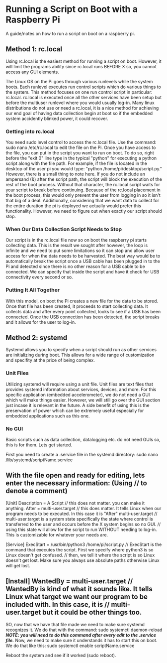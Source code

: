 # Running a Script on Boot with a Raspberry Pi #
A guide/notes on how to run a script on boot on a raspberry pi.

## Method 1: rc.local ##
Using rc.local is the easiest method for running a script on boot. However, it will limit the programs ability since rc.local runs BEFORE X
so, you cannot access any GUI elements.

The Linux OS on the Pi goes through various runlevels while the system boots. Each runlevel executes run control scripts which do various things to the system.
This method focuses on one run control script in particular: rc.local. rc.local is executed once all the other services have been setup but before the multiuser runlevel
where you would usually log-in. Many linux distributions do not use or need a rc.local, it is a nice method for achieving our end goal of having data collection begin at
boot so if the embedded system accidently blinked power, it could recover.

### Getting into rc.local ###
You need sudo level control to access the rc.local file. Use the command: sudo nano /etc/rc.local to edit the file on the Pi. Once you have access to the file,
you can put in the script you want to run on boot. To do so, right before the "exit 0" line type in the typical "python" for executing a python script along with
the file path. For example, if the file is located in the desktop of the user pi you would type: "python /home/pi/desktop/script.py." However, there is a small
thing to note here. If you do not include an ampersand (&) after the script path, the script will block the execution of the rest of the boot process. Without
that character, the rc.local script waits for your script to break before continuing. Because of the rc.local placement in the boot process, this would only prevent
the user from logging in so it isn't that big of a deal. Addiitionally, considering that we want data to collect for the entire duration the pi is deployed we actually
would prefer this functionality. However, we need to figure out when exactly our script should stop.

### When Our Data Collection Script Needs to Stop ###
Our script is in the rc.local file now so on boot the raspberry pi starts collecting data. This is the result we sought after however, the loop is infinite and we need
to put some limitations so it can stop and allow user access for when the data needs to be harvested. The best way would be to automatically break the script once a USB
cable has been plugged in to the Pi and detected since there is no other reason for a USB cable to be connected. We can specify that inside the script and have it check
for USB connectivity every second or so.

### Putting It All Together ###
With this model, on boot the Pi creates a new file for the data to be stored. Once that file has been created, it proceeds to start collecting data. It collects data and
after every point collected, looks to see if a USB has been connected. Once the USB connection has been detected, the script breaks and it allows for the user to log-in.

## Method 2: systemd ##
Systemd allows you to specify when a script should run as other services are initializing during boot. This allows for a wide range of customization and specifity at the price of being complex.

### Unit Files ###
Utilizing systemd will require using a unit file. Unit files are text files that provides systemd information about services, devices, and more. For this specific application (embedded accelerometer), we do not need a GUI which will make things easier. However, we will still go over the GUI section just incase it is relevant in the future. A side benefit of using this is the preservation of power which can be extremely useful especially for embedded applications such as this one.

### No GUI ###
Basic scripts such as data collection, datalogging etc. do not need GUIs so, this is for them. Lets get started.

First you need to create a .service file in the systemd directory: sudo nano /lib/systemd/scriptName.service

With the file open and ready for editing, lets enter the necessary information:
(Using // to denote a comment)
-------------------------------------------------
[Unit]
Description = A Script  // this does not matter. you can make it anything.
After = multi-user.target // this does matter. It tells Linux when our program needs to be executed. In this case it is "After" multi-user.target
// multi-user.target is a system state specifically the state where control is transferred to the user and occurs before the X system begins so no GUI.
// using this state will allow for the script to run WITHOUT needing to log-in. This is customizable for whatever your needs are.

[Service]
ExecStart = /usr/bin/python3 /home/pi/script.py // ExecStart is the command that executes the script. First we specify where python3 is so Linux doesn't get confused.
// then, we tell it where the script is so Linux doesn't get lost. Make sure you always use absolute paths otherwise Linux will get lost.

[Install]
WantedBy = multi-user.target  // WantedBy is kind of what it sounds like. It tells Linux what target we want our program to be included with. In this case, it is
 // multi-user.target but it could be other things too.
 -------------------------------------------------
 SO, now that we have that file made we need to make sure systemd recognizes it. We do that with the command: sudo systemctl daemon-reload
 ***NOTE: you will need to do this command after every edit to the .service file.***
 Now, we need to make sure it understands it has to start this on boot. We do that like this: sudo systemctl enable scriptName.service
 
 Reboot the system and see if it worked (sudo reboot).
